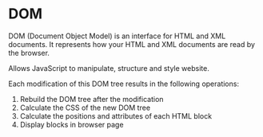 # DOM

DOM (Document Object Model) is an interface for HTML and XML documents.
It represents how your HTML and XML documents are read by the browser.

Allows JavaScript to manipulate, structure and style website.

Each modification of this DOM tree results in the following operations:

1. Rebuild the DOM tree after the modification
2. Calculate the CSS of the new DOM tree
3. Calculate the positions and attributes of each HTML block
4. Display blocks in browser page
